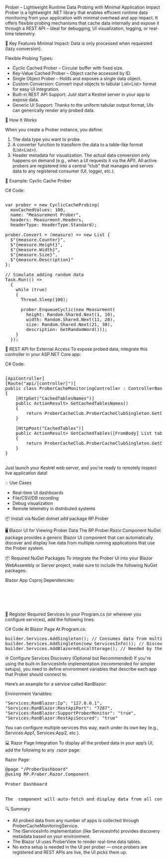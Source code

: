 Prober – Lightweight Runtime Data Probing with Minimal Application Impact
Prober is a lightweight .NET library that enables efficient runtime data monitoring from your application with minimal overhead and app impact. It offers flexible probing mechanisms that cache data internally and expose it through a REST API – ideal for debugging, UI visualization, logging, or real-time telemetry.

🌟 Key Features
Minimal Impact: Data is only processed when requested (lazy conversion).

Flexible Probing Types:
* Cyclic Cached Prober – Circular buffer with fixed size.
* Key-Value Cached Prober – Object cache accessed by ID.
* Single Object Prober – Holds and exposes a single data object.
* Custom Conversion: Convert input objects to tabular List<List<string>> format for easy UI integration.
* Built-in REST API Support: Just start a Kestrel server in your app to expose data.
* Generic UI Support: Thanks to the uniform tabular output format, UIs can generically render any probed data.


🔧 How It Works

When you create a Prober instance, you define:
1. The data type you want to probe.
2. A converter function to transform the data to a table-like format (List<List<string>>).
3. Header metadata for visualization.
  The actual data conversion only happens on demand (e.g., when a UI requests it via the API).
All active probers are registered into a central "club" that manages and serves data to any registered consumer (UI, logger, etc.).

🚀 Example: Cyclic Cache Prober

C# Code:
<pre> 
var prober = new CyclicCacheProbing<Measurment>(
  maxCachedValues: 100,
  name: "Measurement Prober",
  headers: Measurment.Headers,
  headerType: HeaderType.Standard);

prober.Convert = (measure) => new List<string> {
  $"{measure.Counter}",
  $"{measure.Height}",
  $"{measure.Width}",
  $"{measure.Size}",
  $"{measure.Description}"
};

// Simulate adding random data
Task.Run(() =>
  {
    while (true)
    {
      Thread.Sleep(100);
      
      prober.EnqueueCyclic(new Measurment(
        height: Random.Shared.Next(1, 10),
        width: Random.Shared.Next(11, 20),
        size: Random.Shared.Next(21, 30),
        description: GetRandomWord()));
    }
  });
</pre>

📡 REST API for External Access
To expose probed data, integrate this controller in your ASP.NET Core app:

C# Code:
<pre> 
[ApiController]
[Route("api/[controller]")]
public class ProberCacheMonitoringController : ControllerBase
{
    [HttpGet("CachedTablesNames")]
    public ActionResult<List<ExtendedTableInfo>> GetCachedTablesNames()
    {
        return ProberCacheClub.ProberCacheClubSingleton.GetCachedTablesNames();
    }

    [HttpPost("CachedTables")]
    public ActionResult<List<Table>> GetCachedTables([FromBody] List<Guid> tablesGuid)
    {
        return ProberCacheClub.ProberCacheClubSingleton.GetCachedTables(tablesGuid);
    }
}
    </pre>
    
Just launch your Kestrel web server, and you're ready to remotely inspect live application data!

💡 Use Cases
* Real-time UI dashboards
* File/CSV/DB recording
* Debug visualization
* Remote telemetry in distributed systems

📦 Install via NuGet
dotnet add package RP.Prober

🖥️ Blazor UI for Viewing Prober Data
The RP.Prober.Razor.Component NuGet package provides a generic Blazor UI component that can automatically discover and display live data from multiple running applications that use the Prober system.

📦 Required NuGet Packages
To integrate the Prober UI into your Blazor WebAssembly or Server project, make sure to include the following NuGet packages:

Blazor App Csproj Dependencies:
<Pre>
<PackageReference Include="RP.Infra" Version="1.0.3" />
<PackageReference Include="RP.Prober" Version="1.0.7" />
<PackageReference Include="RP.Prober.Razor.Component" Version="1.0.7" />
<PackageReference Include="Blazored.LocalStorage" Version="4.5.0" />
</Pre>

🔧 Register Required Services
In your Program.cs (or wherever you configure services), add the following lines:

C# Code At Blazor Page At Program.cs:
<Pre>
builder.Services.AddSingleton<ProberCacheMonitoringService>(); // Consumes data from multiple apps
builder.Services.AddSingleton<IServicesInfo>(new ServicesInfo()); // Discovers available apps/services to probe
builder.Services.AddBlazoredLocalStorage(); // Needed by the Razor component for state management
</Pre>

🌐 Configure Services Discovery (Optional but Recommended)
If you're using the built-in ServicesInfo implementation (recommended for simpler setups), you need to define environment variables that describe each app that Prober should connect to.

Here’s an example for a service called RanBlazor:

Environment Variables:
<Pre>
"Services:RanBlazor:Ip": "127.0.0.1",
"Services:RanBlazor:RestApiPort": "7287",
"Services:RanBlazor:SupportProberMonitor": "true",
"Services:RanBlazor:RestApiSecured": "true"
</Pre>
You can configure multiple services this way, each under its own key (e.g., Services:App1, Services:App2, etc.).

💻 Razor Page Integration
To display all the probed data in your app’s UI, add the following to any .razor page:

Razor Page:
<Pre>
@page "/ProberDashboard"
@using RP.Prober.Razor.Component

<PageTitle>Prober Dashboard</PageTitle>

<ProberView />
The <ProberView /> component will auto-fetch and display data from all configured and running Prober-enabled services.
</Pre>

🔍 Summary
* All probed data from any number of apps is collected through ProberCacheMonitoringService.
* The IServicesInfo implementation (like ServicesInfo) provides discovery metadata based on your environment.
* The Blazor UI uses ProberView to render real-time data tables.
* No extra setup is needed in the UI per prober — once probers are registered and REST APIs are live, the UI picks them up.
